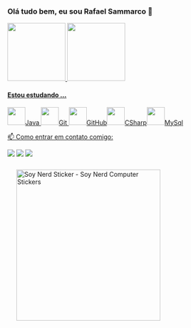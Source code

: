 ### Olá tudo bem, eu sou Rafael Sammarco 👋

<div>
<a href="https://github.com/RafaSamm">
<img height="130em" src="https://github-readme-stats.vercel.app/api/top-langs/?username=RafaSamm&layout=compact&langs_count=7&theme=dracula"/> 
<img height="130em" src="https://github-readme-stats.vercel.app/api?username=RafaSamm&show_icons=true&theme=dracula&include_all_commits=true&count_private=true"/>
</div>

#### Estou estudando ...
<img src="https://cdn.jsdelivr.net/gh/devicons/devicon/icons/java/java-original.svg" width="40" height="40" />Java <img src="https://cdn.jsdelivr.net/gh/devicons/devicon/icons/git/git-plain-wordmark.svg"  width="40" height="40"  />Git <img src="https://cdn.jsdelivr.net/gh/devicons/devicon/icons/github/github-original.svg" width="40" height="40" />GitHub<img src="https://cdn.jsdelivr.net/gh/devicons/devicon/icons/csharp/csharp-original.svg" width="40" height="40" />CSharp<img src="https://cdn.jsdelivr.net/gh/devicons/devicon/icons/mysql/mysql-original.svg" width="40" height="40" />MySql
          
          
          
 📫 Como entrar em contato comigo: 
 
<a href = "mailto:rafarhs286@gmail.com"><img src="https://img.shields.io/badge/Gmail-D14836?style=for-the-badge&logo=gmail&logoColor=white" target="_blank"></a>
<a href="https://www.linkedin.com/in/rafael-hernandes-sammarco-140555253/" target="_blank"><img src="https://img.shields.io/badge/-LinkedIn-%230077B5?style=for-the-badge&logo=linkedin&logoColor=white" target="_blank"></a>
<a href="https://instagram.com/rafaelhsammarco" target="_blank"><img src="https://img.shields.io/badge/-Instagram-%23E4405F?style=for-the-badge&logo=instagram&logoColor=white" target="_blank"></a>


<div class="Sticker " style="width: 363px; height: 363px;"><img src="https://media.tenor.com/D8IYs3OLCfkAAAAi/soy-nerd.gif" width="323" height="339" alt="Soy Nerd Sticker - Soy Nerd Computer Stickers" style="max-width: 363px; background-color: unset; margin: 12px 20px;"></div>
          




